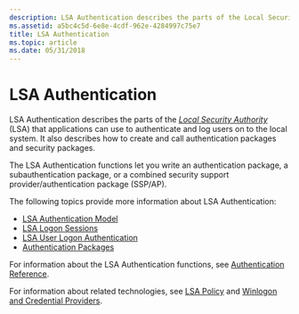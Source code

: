```yaml
---
description: LSA Authentication describes the parts of the Local Security Authority (LSA) that applications can use to authenticate and log users on to the local system. It also describes how to create and call authentication packages and security packages.
ms.assetid: a5bc4c5d-6e8e-4cdf-962e-4284997c75e7
title: LSA Authentication
ms.topic: article
ms.date: 05/31/2018
---
```


# LSA Authentication

LSA Authentication describes the parts of the [*Local Security Authority*](../secgloss/l-gly.md) (LSA) that applications can use to authenticate and log users on to the local system. It also describes how to create and call authentication packages and security packages.

The LSA Authentication functions let you write an authentication package, a subauthentication package, or a combined security support provider/authentication package (SSP/AP).

The following topics provide more information about LSA Authentication:

-   [LSA Authentication Model](lsa-authentication-model.md)
-   [LSA Logon Sessions](lsa-logon-sessions.md)
-   [LSA User Logon Authentication](lsa-user-logon-authentication.md)
-   [Authentication Packages](authentication-packages.md)

For information about the LSA Authentication functions, see [Authentication Reference](authentication-reference.md).

For information about related technologies, see [LSA Policy](../secmgmt/lsa-policy.md) and [Winlogon and Credential Providers](winlogon-and-credential-providers.md).

 

 
